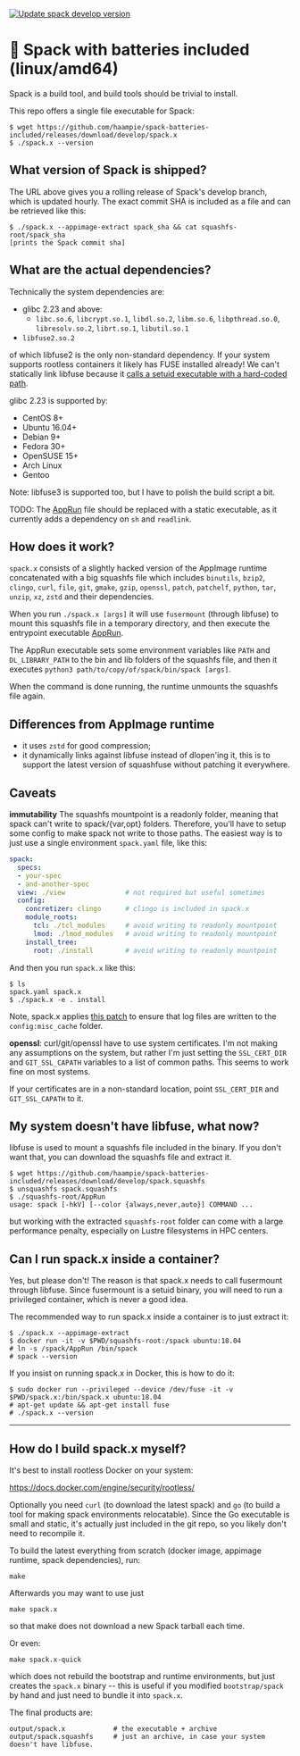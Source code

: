 [![Update spack develop version](https://github.com/haampie/spack-batteries-included/actions/workflows/update-spack.yaml/badge.svg?branch=master)](https://github.com/haampie/spack-batteries-included/actions/workflows/update-spack.yaml)

# 🔋 Spack with batteries included (linux/amd64)

Spack is a build tool, and build tools should be trivial to install.

This repo offers a single file executable for Spack:

```console
$ wget https://github.com/haampie/spack-batteries-included/releases/download/develop/spack.x
$ ./spack.x --version
```

## What version of Spack is shipped?

The URL above gives you a rolling release of Spack's develop branch, which is updated
hourly. The exact commit SHA is included as a file and can be retrieved like this:

```console
$ ./spack.x --appimage-extract spack_sha && cat squashfs-root/spack_sha
[prints the Spack commit sha]
```

## What are the actual dependencies?

Technically the system dependencies are:
- glibc 2.23 and above:
  - `libc.so.6`, `libcrypt.so.1`, `libdl.so.2`, `libm.so.6`, `libpthread.so.0`,
    `libresolv.so.2`, `librt.so.1`, `libutil.so.1`
- `libfuse2.so.2`

of which libfuse2 is the only non-standard dependency. If your system supports
rootless containers it likely has FUSE installed already! We can't statically
link libfuse because it [calls a setuid executable with a hard-coded path](https://github.com/libfuse/libfuse/blob/f4eaff6af0be41f48368213bd72161c2c092a50f/lib/mount.c#L117-L121).

glibc 2.23 is supported by:
- CentOS 8+
- Ubuntu 16.04+
- Debian 9+
- Fedora 30+
- OpenSUSE 15+
- Arch Linux
- Gentoo

Note: libfuse3 is supported too, but I have to polish the build script a bit.

TODO: The [AppRun](bootstrap-spack/AppRun) file should be replaced with a static executable, as it currently adds a dependency on `sh` and `readlink`.

## How does it work?
`spack.x` consists of a slightly hacked version of the AppImage runtime concatenated
with a big squashfs file which includes `binutils`, `bzip2`, `clingo`, `curl`, `file`,
`git`, `gmake`, `gzip`, `openssl`, `patch`, `patchelf`, `python`, `tar`, `unzip`, `xz`,
`zstd` and their dependencies.

When you run `./spack.x [args]` it will use `fusermount` (through libfuse) to
mount this squashfs file in a temporary directory, and then execute the
entrypoint executable [AppRun](bootstrap-spack/AppRun).

The AppRun executable sets some environment variables like `PATH` and
`DL_LIBRARY_PATH` to the bin and lib folders of the squashfs file, and then it
executes `python3 path/to/copy/of/spack/bin/spack [args]`.

When the command is done running, the runtime unmounts the squashfs file again.

## Differences from AppImage runtime
- it uses `zstd` for good compression;
- it dynamically links against libfuse instead of dlopen'ing it, this is
  to support the latest version of squashfuse without patching it everywhere.


## Caveats
**immutability** The squashfs mountpoint is a readonly folder, meaning that
spack can't write to spack/{var,opt} folders. Therefore, you'll have to setup
some config to make spack not write to those paths. The easiest way is to just
use a single environment `spack.yaml` file, like this:

```yaml
spack:
  specs:
  - your-spec
  - and-another-spec
  view: ./view               # not required but useful sometimes
  config:
    concretizer: clingo      # clingo is included in spack.x
    module_roots:
      tcl: ./tcl_modules     # avoid writing to readonly mountpoint
      lmod: ./lmod_modules   # avoid writing to readonly mountpoint
    install_tree:
      root: ./install        # avoid writing to readonly mountpoint
```

And then you run `spack.x` like this:

```console
$ ls
spack.yaml spack.x
$ ./spack.x -e . install
```

Note, spack.x applies [this patch](https://github.com/spack/spack/pull/20158/)
to ensure that log files are written to the `config:misc_cache` folder.

**openssl**: curl/git/openssl have to use system certificates. I'm not making any
assumptions on the system, but rather I'm just setting the `SSL_CERT_DIR`
and `GIT_SSL_CAPATH` variables to a list of common paths. This seems to work fine
on most systems.

If your certificates are in a non-standard location, point `SSL_CERT_DIR`
and `GIT_SSL_CAPATH` to it.

## My system doesn't have libfuse, what now?

libfuse is used to mount a squashfs file included in the binary. If you don't
want that, you can download the squashfs file and extract it.

```
$ wget https://github.com/haampie/spack-batteries-included/releases/download/develop/spack.squashfs
$ unsquashfs spack.squashfs
$ ./squashfs-root/AppRun 
usage: spack [-hkV] [--color {always,never,auto}] COMMAND ...
```

but working with the extracted `squashfs-root` folder can come with a large
performance penalty, especially on Lustre filesystems in HPC centers.

## Can I run spack.x inside a container?

Yes, but please don't! The reason is that spack.x needs to call fusermount
through libfuse. Since fusermount is a setuid binary, you will need to run a
privileged container, which is never a good idea.

The recommended way to run spack.x inside a container is to just extract it:

```console
$ ./spack.x --appimage-extract
$ docker run -it -v $PWD/squashfs-root:/spack ubuntu:18.04
# ln -s /spack/AppRun /bin/spack
# spack --version
```

If you insist on running spack.x in Docker, this is how to do it:

```console
$ sudo docker run --privileged --device /dev/fuse -it -v $PWD/spack.x:/bin/spack.x ubuntu:18.04
# apt-get update && apt-get install fuse
# ./spack.x --version
```

--------------------------------------------------------------------------------

## How do I build spack.x myself?

It's best to install rootless Docker on your system:

https://docs.docker.com/engine/security/rootless/

Optionally you need `curl` (to download the latest spack) and `go` (to build a
tool for making spack environments relocatable). Since the Go executable is small
and static, it's actually just included in the git repo, so you likely don't need
to recompile it.

To build the latest everything from scratch (docker image, appimage runtime,
spack dependencies), run:

```console
make
```

Afterwards you may want to use just

```console
make spack.x
```

so that make does not download a new Spack tarball each time.

Or even:

```console
make spack.x-quick
```

which does not rebuild the bootstrap and runtime environments, but just creates
the `spack.x` binary -- this is useful if you modified `bootstrap/spack` by
hand and just need to bundle it into `spack.x`.

The final products are:

```
output/spack.x            # the executable + archive
output/spack.squashfs     # just an archive, in case your system doesn't have libfuse.
```

